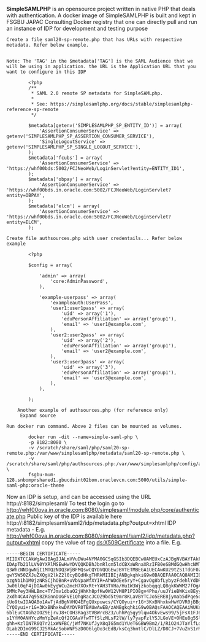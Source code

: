 **SimpleSAMLPHP** is an opensource project written in native PHP that deals with authentication. A docker image of SimpleSAMLPHP is built and kept in FSGBU JAPAC Consulting Docker registry that one can directly pull and run an instance of IDP for development and testing purpose


    Create a file saml20-sp-remote.php that has URLs with respective metadata. Refer below example.


    Note: The 'TAG' in the $metadata['TAG'] is the SAML Audience that we will be using in application. the URL is the Application URL that you want to configure in this IDP

``` 
        <?php
        /**
         * SAML 2.0 remote SP metadata for SimpleSAMLphp.
         *
         * See: https://simplesamlphp.org/docs/stable/simplesamlphp-reference-sp-remote
         */
          
        $metadata[getenv('SIMPLESAMLPHP_SP_ENTITY_ID')] = array(
            'AssertionConsumerService' => getenv('SIMPLESAMLPHP_SP_ASSERTION_CONSUMER_SERVICE'),
            'SingleLogoutService' => getenv('SIMPLESAMLPHP_SP_SINGLE_LOGOUT_SERVICE'),
        );
        $metadata['fcubs'] = array(
            'AssertionConsumerService' => 'https://whf00bds:5002/FCJNeoWeb/LoginServlet?entity=ENTITY_ID1',
        );
        $metadata['obpay'] = array(
            'AssertionConsumerService' => 'https://whf00bds.in.oracle.com:5002/FCJNeoWeb/LoginServlet?entity=OBPAY',
        );
        $metadata['elcm'] = array(
            'AssertionConsumerService' => 'https://whf00bds.in.oracle.com:5002/FCJNeoWeb/LoginServlet?entity=ELCM',
        );
```

    Create file authsources.php with user credentails... Refer below example

```
        <?php
          
        $config = array(
          
            'admin' => array(
                'core:AdminPassword',
            ),
          
            'example-userpass' => array(
                'exampleauth:UserPass',
                'user1:user1pass' => array(
                    'uid' => array('1'),
                    'eduPersonAffiliation' => array('group1'),
                    'email' => 'user1@example.com',
                ),
                'user2:user2pass' => array(
                    'uid' => array('2'),
                    'eduPersonAffiliation' => array('group1'),
                    'email' => 'user2@example.com',
                ),
                'user3:user3pass' => array(
                    'uid' => array('3'),
                    'eduPersonAffiliation' => array('group1'),
                    'email' => 'user3@example.com',
                ),
            ),
          
        );

```

        Another example of authsources.php (for reference only)
         Expand source

    Run docker run command. Above 2 files can be mounted as volumes.

```
        docker run -dit --name=simple-saml-php \
        -p 8182:8080 \
        -v /scratch/share/saml/php/saml20-sp-remote.php:/var/www/simplesamlphp/metadata/saml20-sp-remote.php \
        -v /scratch/share/saml/php/authsources.php:/var/www/simplesamlphp/config/authsources.php \
        fsgbu-mum-128.snbomprshared1.gbucdsint02bom.oraclevcn.com:5000/utils/simple-saml-php:oracle-theme

```

Now an IDP is setup, and can be accessed using the URL http://<host>:8182/simplesaml/ To test the login go to  http://whf00ova.in.oracle.com:8080/simplesaml/module.php/core/authenticate.php 
    Public key of the IDP is available here http://<host>:8182/simplesaml/saml2/idp/metadata.php?output=xhtml
        IDP metadata - E.g. http://whf00ova.in.oracle.com:8080/simplesaml/saml2/idp/metadata.php?output=xhtml
        copy the value of tag <ds:X509Certificate> into a file.
        E.g.

```
-----BEGIN CERTIFICATE-----
MIIDXTCCAkWgAwIBAgIJALmVVuDWu4NYMA0GCSqGSIb3DQEBCwUAMEUxCzAJBgNVBAYTAkFVMRMwEQYDVQQ
IDApTb21lLVN0YXRlMSEwHwYDVQQKDBhJbnRlcm5ldCBXaWRnaXRzIFB0eSBMdGQwHhcNMTYxMjMxMTQzND
Q3WhcNNDgwNjI1MTQzNDQ3WjBFMQswCQYDVQQGEwJBVTETMBEGA1UECAwKU29tZS1TdGF0ZTEhMB8GA1UEC
gwYSW50ZXJuZXQgV2lkZ2l0cyBQdHkgTHRkMIIBIjANBgkqhkiG9w0BAQEFAAOCAQ8AMIIBCgKCAQEAzUCF
ozgNb1h1M0jzNRSCjhOBnR+uVbVpaWfXYIR+AhWDdEe5ryY+CgavOg8bfLybyzFdehlYdDRgkedEB/GjG8a
Jw06l0qF4jDOAw0kEygWCu2mcH7XOxRt+YAH3TVHa/Hu1W3WjzkobqqqLQ8gkKWWM27fOgAZ6GieaJBN6VB
SMMcPey3HWLBmc+TYJmv1dbaO2jHhKh8pfKw0W12VM8P1PIO8gv4Phu/uuJYieBWKixBEyy0lHjyixYFCR1
2xdh4CA47q958ZRGnnDUGFVE1QhgRacJCOZ9bd5t9mr8KLaVBYTCJo5ERE8jymab5dPqe5qKfJsCZiqWglb
jUo9twIDAQABo1AwTjAdBgNVHQ4EFgQUxpuwcs/CYQOyui+r1G+3KxBNhxkwHwYDVR0jBBgwFoAUxpuwcs/
CYQOyui+r1G+3KxBNhxkwDAYDVR0TBAUwAwEB/zANBgkqhkiG9w0BAQsFAAOCAQEAAiWUKs/2x/viNCKi3Y
6blEuCtAGhzOOZ9EjrvJ8+COH3Rag3tVBWrcBZ3/uhhPq5gy9lqw4OkvEws99/5jFsX1FJ6MKBgqfuy7yh5
s1YfM0ANHYczMmYpZeAcQf2CGAaVfwTTfSlzNLsF2lW/ly7yapFzlYSJLGoVE+OHEu8g5SlNACUEfkXw+5E
ghh+KzlIN7R6Q7r2ixWNFBC/jWf7NKUfJyX8qIG5md1YUeT6GBW9Bm2/1/RiO24JTaYlfLdKK9TYb8sG5B+
OLab2DImG99CJ25RkAcSobWNF5zD0O6lgOo3cEdB/ksCq3hmtlC/DlLZ/D8CJ+7VuZnS1rR2naQ==
-----END CERTIFICATE-----
 ```
